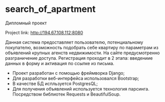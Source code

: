 # search_of_apartment
Дипломный проект

Project link:
http://194.67.108.112:8080

Данная система предоставляет пользователю, потенциальному покупателю, возможность подобрать себе квартиру по параметрам из объявлений крупных агенств недвижимости.
На сайте предусмотренно разграничение доступа. Регистрация проходит в 2 этапа: введениие данных в форму и активация по ссылке из письма.

- Проект разработан с помощью фреймворка Django;
- Для разработки веб-интерфейса использовался Bootstrap;
- В качестве БД испльзуется PostgresQL;
- Для получения объявлений используется технология парсинга. Посредством библиотек Requests и BeautifulSoup.
